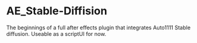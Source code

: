 # AE_Stable-Diffision
The beginnings of a full after effects plugin that integrates Auto1111 Stable diffusion. Useable as a scriptUI for now.
